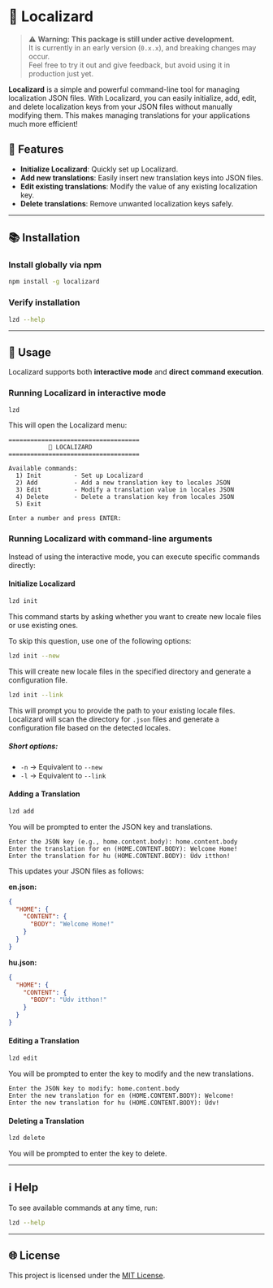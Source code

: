 # 🦎 Localizard

> ⚠️ **Warning: This package is still under active development.**  
> It is currently in an early version (`0.x.x`), and breaking changes may occur.  
> Feel free to try it out and give feedback, but avoid using it in production just yet.

**Localizard** is a simple and powerful command-line tool for managing localization JSON files. With Localizard, you can easily initialize, add, edit, and delete localization keys from your JSON files without manually modifying them. This makes managing translations for your applications much more efficient!

## 🚀 Features

- **Initialize Localizard**: Quickly set up Localizard.
- **Add new translations**: Easily insert new translation keys into JSON files.
- **Edit existing translations**: Modify the value of any existing localization key.
- **Delete translations**: Remove unwanted localization keys safely.

---

## 📚 Installation

### Install globally via npm

```sh
npm install -g localizard
```

### Verify installation

```sh
lzd --help
```

---

## 🎯 Usage

Localizard supports both **interactive mode** and **direct command execution**.

### Running Localizard in interactive mode

```sh
lzd
```

This will open the Localizard menu:

```
====================================
           🦎 LOCALIZARD
====================================

Available commands:
  1) Init         - Set up Localizard
  2) Add          - Add a new translation key to locales JSON
  3) Edit         - Modify a translation value in locales JSON
  4) Delete       - Delete a translation key from locales JSON
  5) Exit

Enter a number and press ENTER:
```

### Running Localizard with command-line arguments

Instead of using the interactive mode, you can execute specific commands directly:

#### Initialize Localizard

```sh
lzd init
```

This command starts by asking whether you want to create new locale files or use existing ones.

To skip this question, use one of the following options:

```sh
lzd init --new
```

This will create new locale files in the specified directory and generate a configuration file.

```sh
lzd init --link
```

This will prompt you to provide the path to your existing locale files. Localizard will scan the directory for `.json` files and generate a configuration file based on the detected locales.

##### Short options:

- `-n` → Equivalent to `--new`
- `-l` → Equivalent to `--link`

#### Adding a Translation

```sh
lzd add
```

You will be prompted to enter the JSON key and translations.

```
Enter the JSON key (e.g., home.content.body): home.content.body
Enter the translation for en (HOME.CONTENT.BODY): Welcome Home!
Enter the translation for hu (HOME.CONTENT.BODY): Üdv itthon!
```

This updates your JSON files as follows:

**en.json:**

```json
{
  "HOME": {
    "CONTENT": {
      "BODY": "Welcome Home!"
    }
  }
}
```

**hu.json:**

```json
{
  "HOME": {
    "CONTENT": {
      "BODY": "Üdv itthon!"
    }
  }
}
```

#### Editing a Translation

```sh
lzd edit
```

You will be prompted to enter the key to modify and the new translations.

```
Enter the JSON key to modify: home.content.body
Enter the new translation for en (HOME.CONTENT.BODY): Welcome!
Enter the new translation for hu (HOME.CONTENT.BODY): Üdv!
```

#### Deleting a Translation

```sh
lzd delete
```

You will be prompted to enter the key to delete.

---

## ℹ️ Help

To see available commands at any time, run:

```sh
lzd --help
```

---

## 🌐 License

This project is licensed under the [MIT License](LICENSE).
